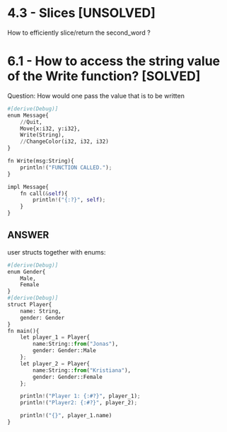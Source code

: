 # 4.3 - Slices [UNSOLVED]

How to efficiently slice/return the second_word ?

# 6.1 - How to access the string value of the Write function? [SOLVED]
Question: How would one pass the value that is to be written
```python
#[derive(Debug)]
enum Message{
    //Quit,
    Move{x:i32, y:i32},
    Write(String),
    //ChangeColor(i32, i32, i32)
}

fn Write(msg:String){
    println!("FUNCTION CALLED.");
}

impl Message{
    fn call(&self){
        println!("{:?}", self);
    }
}
```
## ANSWER

user structs together with enums:

```python
#[derive(Debug)]
enum Gender{
    Male,
    Female
}
#[derive(Debug)]
struct Player{
    name: String,
    gender: Gender
}
fn main(){
    let player_1 = Player{
        name:String::from("Jonas"),
        gender: Gender::Male
    };
    let player_2 = Player{
        name:String::from("Kristiana"),
        gender: Gender::Female
    };

    println!("Player 1: {:#?}", player_1);
    println!("Player2: {:#?}", player_2);

    println!("{}", player_1.name)
}
```
